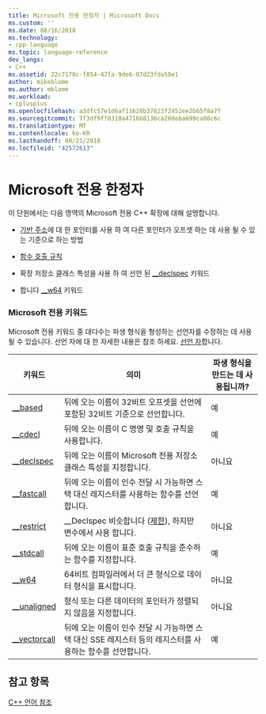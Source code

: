 ```yaml
---
title: Microsoft 전용 한정자 | Microsoft Docs
ms.custom: ''
ms.date: 08/16/2018
ms.technology:
- cpp-language
ms.topic: language-reference
dev_langs:
- C++
ms.assetid: 22c7178c-f854-47fa-9de6-07d23fda58e1
author: mikeblome
ms.author: mblome
ms.workload:
- cplusplus
ms.openlocfilehash: a3dfc57e1d6af11628b37823f2452ee2b65f8a7f
ms.sourcegitcommit: 7f3df9ff0310a4716b8136ca20deba699ca86c6c
ms.translationtype: MT
ms.contentlocale: ko-KR
ms.lasthandoff: 08/21/2018
ms.locfileid: "42572613"
---
```

# <a name="microsoft-specific-modifiers"></a>Microsoft 전용 한정자
이 단원에서는 다음 영역의 Microsoft 전용 C++ 확장에 대해 설명합니다.  
  
-   [기반 주소](based-addressing.md)에 대 한 포인터를 사용 하 여 다른 포인터가 오프셋 하는 데 사용 될 수 있는 기준으로 하는 방법  
  
-   [함수 호출 규칙](calling-conventions.md)  
  
-   확장 저장소 클래스 특성을 사용 하 여 선언 된 [__declspec](declspec.md) 키워드  
  
-   합니다 [__w64](w64.md) 키워드  

### <a name="microsoft-specific-keywords"></a>Microsoft 전용 키워드  

Microsoft 전용 키워드 중 대다수는 파생 형식을 형성하는 선언자를 수정하는 데 사용될 수 있습니다. 선언 자에 대 한 자세한 내용은 참조 하세요. [선언 자](overview-of-declarators.md)합니다.  

|키워드|의미|파생 형식을 만드는 데 사용됩니까?|   
|-------------|-------------|---------------------------------|
|[__based](based-grammar.md)|뒤에 오는 이름이 32비트 오프셋을 선언에 포함된 32비트 기준으로 선언합니다.|예|   
|[__cdecl](cdecl.md)|뒤에 오는 이름이 C 명명 및 호출 규칙을 사용합니다.|예|      
|[__declspec](declspec.md)|뒤에 오는 이름이 Microsoft 전용 저장소 클래스 특성을 지정합니다.|아니요|    
|[__fastcall](fastcall.md)|뒤에 오는 이름이 인수 전달 시 가능하면 스택 대신 레지스터를 사용하는 함수를 선언합니다.|예|   
|[__restrict](extension-restrict.md)|__Declspec 비슷합니다 ([제한](restrict.md)), 하지만 변수에서 사용 합니다.|아니요|      
|[__stdcall](stdcall.md)|뒤에 오는 이름이 표준 호출 규칙을 준수하는 함수를 지정합니다.|예|     
|[__w64](w64.md)|64비트 컴파일러에서 더 큰 형식으로 데이터 형식을 표시합니다.|아니요|    
|[__unaligned](unaligned.md)|형식 또는 다른 데이터의 포인터가 정렬되지 않음을 지정합니다.|아니요|      
|[__vectorcall](vectorcall.md)|뒤에 오는 이름이 인수 전달 시 가능하면 스택 대신 SSE 레지스터 등의 레지스터를 사용하는 함수를 선언합니다.|예|      
    
## <a name="see-also"></a>참고 항목     
 [C++ 언어 참조](cpp-language-reference.md)